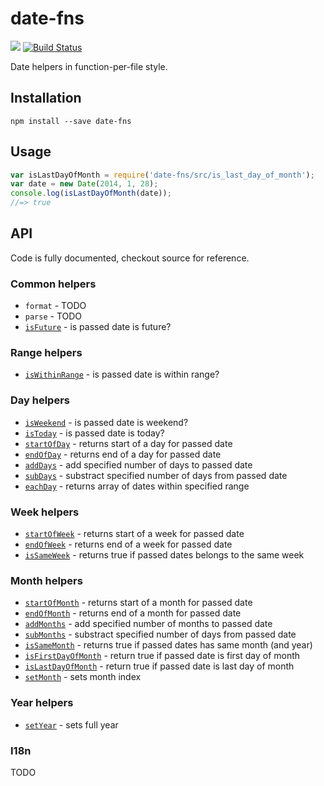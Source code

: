 # date-fns
[![](http://img.shields.io/npm/v/date-fns.svg)](https://www.npmjs.org/package/date-fns)
[![Build Status](https://travis-ci.org/kossnocorp/date-fns.svg)](https://travis-ci.org/kossnocorp/date-fns)

Date helpers in function-per-file style.

## Installation

```
npm install --save date-fns
```

## Usage

``` javascript
var isLastDayOfMonth = require('date-fns/src/is_last_day_of_month');
var date = new Date(2014, 1, 28);
console.log(isLastDayOfMonth(date));
//=> true
```

## API

Code is fully documented, checkout source for reference.

### Common helpers

* `format` - TODO
* `parse` - TODO
* [`isFuture`](./src/is_future.js) - is passed date is future?

### Range helpers

* [`isWithinRange`](./src/is_within_range.js) - is passed date is within range?

### Day helpers

* [`isWeekend`](./src/is_weekend.js) - is passed date is weekend?
* [`isToday`](./src/is_today.js) - is passed date is today?
* [`startOfDay`](./src/start_of_day.js) - returns start of a day for passed date
* [`endOfDay`](./src/end_of_day.js) - returns end of a day for passed date
* [`addDays`](./src/add_days.js) - add specified number of days to passed date
* [`subDays`](./src/sub_days.js) - substract specified number of days from passed date
* [`eachDay`](./src/each_day.js) - returns array of dates within specified range

### Week helpers

* [`startOfWeek`](./src/start_of_week.js) - returns start of a week for passed date
* [`endOfWeek`](./src/end_of_week.js) - returns end of a week for passed date
* [`isSameWeek`](./src/is_same_week.js) - returns true if passed dates belongs to the same week

### Month helpers

* [`startOfMonth`](./src/start_of_month.js) - returns start of a month for passed date
* [`endOfMonth`](./src/end_of_month.js) - returns end of a month for passed date
* [`addMonths`](./src/add_months.js) - add specified number of months to passed date
* [`subMonths`](./src/sub_months.js) - substract specified number of days from passed date
* [`isSameMonth`](./src/is_same_month.js) - returns true if passed dates has same month (and year)
* [`isFirstDayOfMonth`](./src/is_first_day_of_month.js) - return true if passed date is first day of month
* [`isLastDayOfMonth`](./src/is_last_day_of_month.js) - return true if passed date is last day of month
* [`setMonth`](./src/set_month.js) - sets month index

### Year helpers

* [`setYear`](./src/set_year.js) - sets full year

### I18n

TODO

